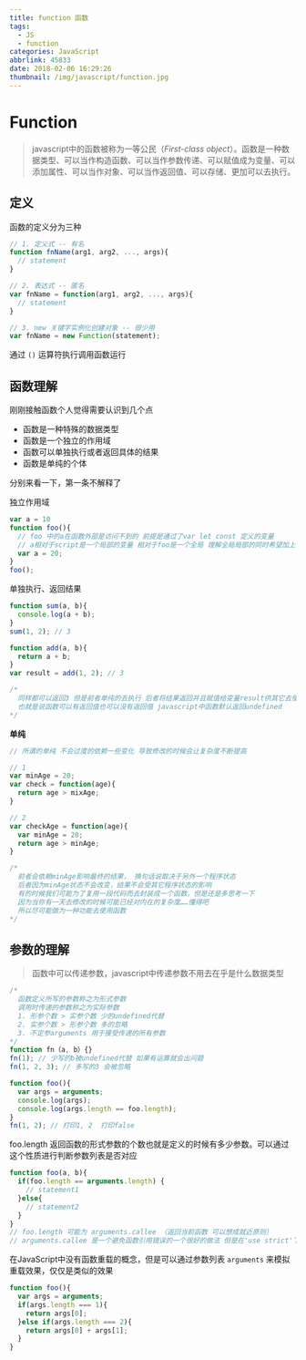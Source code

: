 ```yaml
---
title: function 函数
tags:
  - JS
  - function
categories: JavaScript
abbrlink: 45833
date: 2018-02-06 16:29:26
thumbnail: /img/javascript/function.jpg
---
```


<!-- more -->

# Function

> javascript中的函数被称为一等公民（*First-class object*）。函数是一种数据类型、可以当作构造函数、可以当作参数传递、可以赋值成为变量、可以添加属性、可以当作对象、可以当作返回值、可以存储、更加可以去执行。



## 定义

函数的定义分为三种

```js
// 1. 定义式 -- 有名
function fnName(arg1, arg2, ..., args){
  // statement
}

// 2. 表达式 -- 匿名
var fnName = function(arg1, arg2, ..., args){
  // statement
}

// 3. new 关键字实例化创建对象 -- 很少用 
var fnName = new Function(statement);
```

通过 `()` 运算符执行调用函数运行



## 函数理解

刚刚接触函数个人觉得需要认识到几个点

* 函数是一种特殊的数据类型
* 函数是一个独立的作用域
* 函数可以单独执行或者返回具体的结果
* 函数是单纯的个体

分别来看一下，第一条不解释了

独立作用域

```js
var a = 10
function foo(){
  // foo 中的a在函数外部是访问不到的 前提是通过了var let const 定义的变量
  // a相对于script是一个局部的变量 相对于foo是一个全局 理解全局局部的同时希望加上参考范围 不要混淆
  var a = 20;
}
foo();
```



单独执行、返回结果

```js
function sum(a, b){
  console.log(a + b);
}
sum(1, 2); // 3

function add(a, b){
  return a + b;
}
var result = add(1, 2); // 3

/*
  同样都可以返回3 但是前者单纯的去执行 后者将结果返回并且赋值给变量result供其它去使用
  也就是说函数可以有返回值也可以没有返回值 javascript中函数默认返回undefined
*/ 
```



**单纯**

```js
// 所谓的单纯 不会过度的依赖一些变化 导致修改的时候会让复杂度不断提高

// 1
var minAge = 20;
var check = function(age){
  return age > mixAge;
}

// 2
var checkAge = function(age){
  var minAge = 20;
  return age > minAge;
}

/*
  前者会依赖minAge影响最终的结果， 换句话说取决于另外一个程序状态
  后者因为minAge状态不会改变，结果不会受其它程序状态的影响
  有的时候我们可能为了复用一段代码而去封装成一个函数，但是还是多思考一下
  因为当你有一天去修改的时候可能已经对内在的复杂度……懂得吧
  所以尽可能做为一种功能去使用函数
*/
```



## 参数的理解

> 函数中可以传递参数，javascript中传递参数不用去在乎是什么数据类型

```js
/*
  函数定义所写的参数称之为形式参数
  调用时传递的参数称之为实际参数
  1. 形参个数 > 实参个数 少的undefined代替
  2. 实参个数 > 形参个数 多的忽略
  3. 不定参arguments 用于接受传递的所有参数
*/
function fn（a, b）{}
fn(1); // 少写的b被undefined代替 如果有运算就会出问题
fn(1, 2, 3); // 多写的3 会被忽略

function foo(){
  var args = arguments;
  console.log(args);
  console.log(args.length == foo.length);
}
fn(1, 2); // 打印1, 2  打印false 
```

foo.length 返回函数的形式参数的个数也就是定义的时候有多少参数。可以通过这个性质进行判断参数列表是否对应

```js
function foo(a, b){
  if(foo.length == arguments.length) {
    // statement1
  }else{
    // statement2
  }
}
// foo.length 可能为 arguments.callee （返回当前函数 可以想成就近原则）
// arguments.callee 是一个避免函数引用错误的一个很好的做法 但是在'use strict'下callee是禁止使用的
```



在JavaScript中没有函数重载的概念，但是可以通过参数列表 `arguments` 来模拟重载效果，仅仅是类似的效果

```js
function foo(){
  var args = arguments;
  if(args.length === 1){
    return args[0];
  }else if(args.length === 2){
    return args[0] + args[1];
  }
}
```


